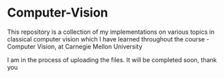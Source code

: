 # Computer-Vision

This repository is a collection of my implementations on various topics in classical computer vision which I have learned throughout the course - Computer Vision, at Carnegie Mellon University 

I am in the process of uploading the files. It will be completed soon, thank you
